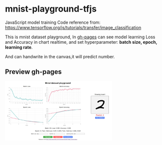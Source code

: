 # mnist-playground-tfjs
JavaScript model training Code reference from: https://www.tensorflow.org/js/tutorials/transfer/image_classification

This is mnist dataset playground, In [gh-pages](https://nomi30701.github.io/mnist-playground-tfjs/) can see model learning Loss and Accuracy in chart realtime, and set hyperparameter: **batch size, epoch, learning rate**.

And can handwrite in the canvas,it will predict number.

## Preview gh-pages
<img src="https://github.com/nomi30701/mnist-playground-tfjs/blob/main/preview_img.jpg" height=70% width=70% />